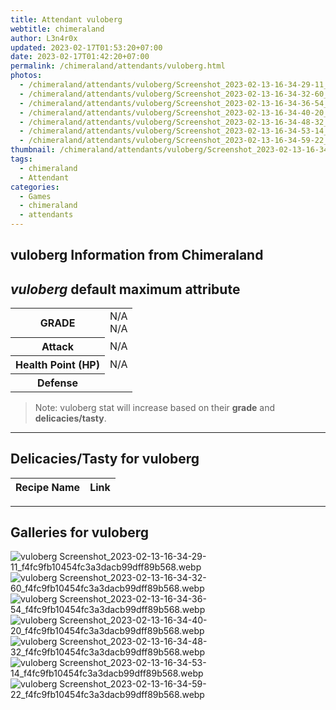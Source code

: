 ```yaml
---
title: Attendant vuloberg
webtitle: chimeraland
author: L3n4r0x
updated: 2023-02-17T01:53:20+07:00
date: 2023-02-17T01:42:20+07:00
permalink: /chimeraland/attendants/vuloberg.html
photos:
  - /chimeraland/attendants/vuloberg/Screenshot_2023-02-13-16-34-29-11_f4fc9fb10454fc3a3dacb99dff89b568.webp
  - /chimeraland/attendants/vuloberg/Screenshot_2023-02-13-16-34-32-60_f4fc9fb10454fc3a3dacb99dff89b568.webp
  - /chimeraland/attendants/vuloberg/Screenshot_2023-02-13-16-34-36-54_f4fc9fb10454fc3a3dacb99dff89b568.webp
  - /chimeraland/attendants/vuloberg/Screenshot_2023-02-13-16-34-40-20_f4fc9fb10454fc3a3dacb99dff89b568.webp
  - /chimeraland/attendants/vuloberg/Screenshot_2023-02-13-16-34-48-32_f4fc9fb10454fc3a3dacb99dff89b568.webp
  - /chimeraland/attendants/vuloberg/Screenshot_2023-02-13-16-34-53-14_f4fc9fb10454fc3a3dacb99dff89b568.webp
  - /chimeraland/attendants/vuloberg/Screenshot_2023-02-13-16-34-59-22_f4fc9fb10454fc3a3dacb99dff89b568.webp
thumbnail: /chimeraland/attendants/vuloberg/Screenshot_2023-02-13-16-34-29-11_f4fc9fb10454fc3a3dacb99dff89b568.webp
tags:
  - chimeraland
  - Attendant
categories:
  - Games
  - chimeraland
  - attendants
---
```


<link
  rel="stylesheet"
  href="https://rawcdn.githack.com/dimaslanjaka/Web-Manajemen/870a349/css/bootstrap-5-3-0-alpha3-wrapper.css"
/>
<section id="bootstrap-wrapper">
  <div data-bs-theme="dark">
    <h2>vuloberg Information from Chimeraland</h2>
    <h2 id="attribute"><i>vuloberg</i> default maximum attribute</h2>
    <div class="row">
      <div class="col mb-2">
        <div class="card">
          <div class="card-body">
            <table>
              <tr>
                <th>GRADE</th>
                <td>N/A <br />N/A</td>
              </tr>
              <tr>
                <th>Attack</th>
                <td>N/A</td>
              </tr>
              <tr>
                <th>Health Point (HP)</th>
                <td>N/A</td>
              </tr>
              <tr>
                <th>Defense</th>
                <td></td>
              </tr>
            </table>
          </div>
        </div>
      </div>
    </div>
    <blockquote>
      Note: vuloberg stat will increase based on their <b>grade</b> and
      <b>delicacies/tasty</b>.
    </blockquote>
    <hr />
    <h2 id="delicacies">Delicacies/Tasty for vuloberg</h2>
    <div class="card">
      <div class="card-body">
        <div class="table-responsive">
          <table class="table table-striped">
            <thead>
              <tr>
                <th>Recipe Name</th>
                <th>Link</th>
              </tr>
            </thead>
            <tbody></tbody>
          </table>
        </div>
      </div>
    </div>
    <hr />
    <div id="gallery">
      <h2>Galleries for vuloberg</h2>
      <div class="row">
        <div class="col-lg-6 col-12">
          <img
            src="https://www.webmanajemen.com/chimeraland/attendants/vuloberg/Screenshot_2023-02-13-16-34-29-11_f4fc9fb10454fc3a3dacb99dff89b568.webp"
            alt="vuloberg Screenshot_2023-02-13-16-34-29-11_f4fc9fb10454fc3a3dacb99dff89b568.webp"
          />
        </div>
        <div class="col-lg-6 col-12">
          <img
            src="https://www.webmanajemen.com/chimeraland/attendants/vuloberg/Screenshot_2023-02-13-16-34-32-60_f4fc9fb10454fc3a3dacb99dff89b568.webp"
            alt="vuloberg Screenshot_2023-02-13-16-34-32-60_f4fc9fb10454fc3a3dacb99dff89b568.webp"
          />
        </div>
        <div class="col-lg-6 col-12">
          <img
            src="https://www.webmanajemen.com/chimeraland/attendants/vuloberg/Screenshot_2023-02-13-16-34-36-54_f4fc9fb10454fc3a3dacb99dff89b568.webp"
            alt="vuloberg Screenshot_2023-02-13-16-34-36-54_f4fc9fb10454fc3a3dacb99dff89b568.webp"
          />
        </div>
        <div class="col-lg-6 col-12">
          <img
            src="https://www.webmanajemen.com/chimeraland/attendants/vuloberg/Screenshot_2023-02-13-16-34-40-20_f4fc9fb10454fc3a3dacb99dff89b568.webp"
            alt="vuloberg Screenshot_2023-02-13-16-34-40-20_f4fc9fb10454fc3a3dacb99dff89b568.webp"
          />
        </div>
        <div class="col-lg-6 col-12">
          <img
            src="https://www.webmanajemen.com/chimeraland/attendants/vuloberg/Screenshot_2023-02-13-16-34-48-32_f4fc9fb10454fc3a3dacb99dff89b568.webp"
            alt="vuloberg Screenshot_2023-02-13-16-34-48-32_f4fc9fb10454fc3a3dacb99dff89b568.webp"
          />
        </div>
        <div class="col-lg-6 col-12">
          <img
            src="https://www.webmanajemen.com/chimeraland/attendants/vuloberg/Screenshot_2023-02-13-16-34-53-14_f4fc9fb10454fc3a3dacb99dff89b568.webp"
            alt="vuloberg Screenshot_2023-02-13-16-34-53-14_f4fc9fb10454fc3a3dacb99dff89b568.webp"
          />
        </div>
        <div class="col-lg-6 col-12">
          <img
            src="https://www.webmanajemen.com/chimeraland/attendants/vuloberg/Screenshot_2023-02-13-16-34-59-22_f4fc9fb10454fc3a3dacb99dff89b568.webp"
            alt="vuloberg Screenshot_2023-02-13-16-34-59-22_f4fc9fb10454fc3a3dacb99dff89b568.webp"
          />
        </div>
      </div>
    </div>
  </div>
</section>